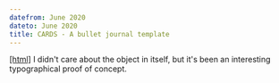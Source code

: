 ```yaml
---
datefrom: June 2020
dateto: June 2020
title: CARDS - A bullet journal template
---
```


[\[html\]](https://github.com/tetrapharmakon/bullex) I didn't care about the object in itself, but it's been an interesting typographical proof of concept.
